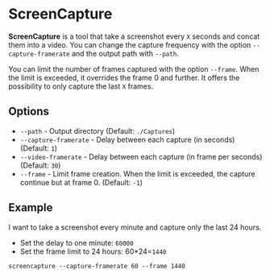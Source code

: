 # ScreenCapture

**ScreenCapture** is a tool that take a screenshot every `X` seconds and concat them into a video. You can change the capture frequency with the option `--capture-framerate` and the output path with `--path`.

You can limit the number of frames captured with the option `--frame`. When the limit is exceeded, it overrides the frame 0 and further. It offers the possibility to only capture the last `X` frames.

## Options

* `--path` - Output directory (Default: `./Captures`)
* `--capture-framerate` - Delay between each capture (in seconds) (Default: `1`)
* `--video-framerate` - Delay between each capture (in frame per seconds) (Default: `30`)
* `--frame` - Limit frame creation. When the limit is exceeded, the capture continue but at frame 0. (Default: `-1`)
<!-- * `--filename` - Frame file name (Default: `capture_#.jpg`) -->

## Example

I want to take a screenshot every minute and capture only the last 24 hours.

- Set the delay to one minute: `60000`
- Set the frame limit to 24 hours: 60*24=`1440`

`screencapture --capture-framerate 60 --frame 1440`